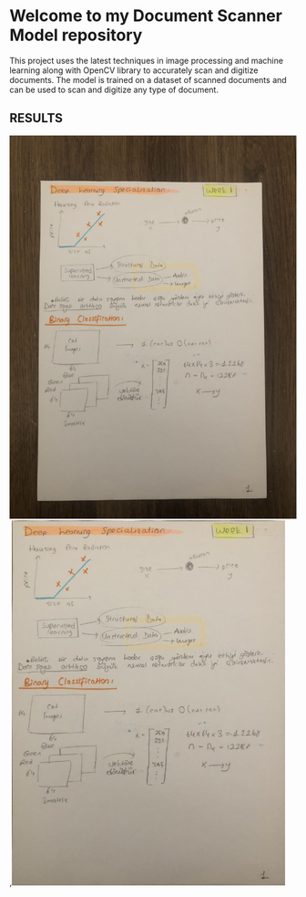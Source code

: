 # Welcome to my Document Scanner Model repository

 This project uses the latest techniques in image processing and machine learning along with OpenCV library to accurately scan and digitize documents. The model is trained on a dataset of scanned documents and can be used to scan and digitize any type of document.

## RESULTS
![](img/IMG_2382.jpg),![](scanned/scanned_document1.jpg)

